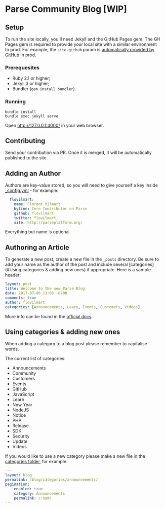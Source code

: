 # Parse Community Blog [WIP]

## Setup

To run the site locally, you'll need Jekyll and the GitHub Pages gem. The GH Pages gem is required to provide your local site with a similar environment to prod. For example, the `site.github` param is [automatically provided by GitHub](https://help.github.com/articles/repository-metadata-on-github-pages/) in prod.

### Prerequesites

* Ruby 2.1 or higher;
* Jekyll 3 or higher;
* Bundler (`gem install bundler`).

### Running

```
bundle install
bundle exec jekyll serve
```

Open http://127.0.0.1:4000/ in your web browser.

## Contributing

Send your contribution via PR. Once it is merged, it will be automatically published to the site.

## Adding an Author

Authors are key-value stored, so you will need to give yourself a key inside [_config.yml](_config.yml) - for example:

```yaml
  flovilmart:
    name: Florent Vilmart
    byline: Core Contributor on Parse
    github: flovilmart
    twitter: flovilmart
    site: http://parseplatform.org/
```

Everything but name is optional.

## Authoring an Article

To generate a new post, create a new file in the `_posts` directory. Be sure to add your name as the author of the post and include several [categories](#Using categories & adding new ones) if appropriate. Here is a sample header:

```yaml
layout: post
title: Welcome to the new Parse Blog
date: 2017-07-06 13:08 -0700
comments: true
author: flovilmart
categories: [Announcements, Learn, Events, Customers, Videos]
```

More info can be found in the [official docs](http://jekyllrb.com/docs/posts/).

## Using categories & adding new ones

When adding a category to a blog post please remember to capitalise words.

The current list of categories:
- Announcements
- Community
- Customers
- Events
- GitHub
- JavaScript
- Learn
- New Year
- NodeJS
- Notice
- PHP
- Release
- SDK
- Security
- Update
- Videos

If you would like to use a new category please make a new file in the [categories folder](blog/categories), for example:
```yaml
---
layout: blog
permalink: /blog/categories/announcements/
pagination:
    enabled: true
    category: Announcements
    permalink: /:num/
---
```
